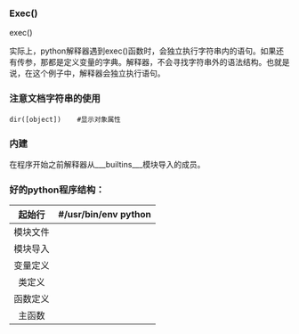 ### Exec\(\)

exec\(\)

实际上，python解释器遇到exec\(\)函数时，会独立执行字符串内的语句。如果还有传参，那都是定义变量的字典。解释器，不会寻找字符串外的语法结构。也就是说，在这个例子中，解释器会独立执行语句。

### 注意文档字符串的使用

```
dir([object])    #显示对象属性
```

### 内建

在程序开始之前解释器从\_\__builtins\_\_\_模块导入的成员。

### 好的python程序结构：

| 起始行 | \#/usr/bin/env python |
| :---: | :---: |
| 模块文件 |  |
| 模块导入 |  |
| 变量定义 |  |
| 类定义 |  |
| 函数定义 |  |
| 主函数 |  |





